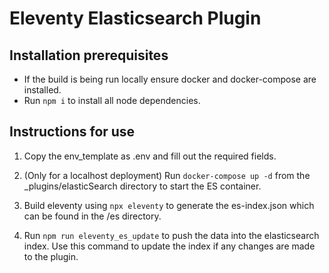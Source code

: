 # Eleventy Elasticsearch Plugin 

## Installation prerequisites
- If the build is being run locally ensure docker and docker-compose are installed.
- Run `npm i` to install all node dependencies. 

## Instructions for use
1. Copy the env_template as .env and fill out the required fields.

2. (Only for a localhost deployment) Run `docker-compose up -d` from the _plugins/elasticSearch directory to start the ES container.

3. Build eleventy using `npx eleventy` to generate the es-index.json which can be found in the /es directory.

4. Run `npm run eleventy_es_update` to push the data into the elasticsearch index. Use this command to update the index if any changes are made to the plugin. 
